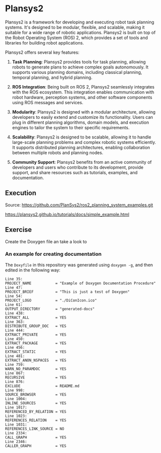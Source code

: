 # Plansys2

Plansys2 is a framework for developing and executing robot task planning systems. It's designed to be modular, flexible, and scalable, making it suitable for a wide range of robotic applications. Plansys2 is built on top of the Robot Operating System (ROS) 2, which provides a set of tools and libraries for building robot applications.

Plansys2 offers several key features:

1. **Task Planning**: Plansys2 provides tools for task planning, allowing robots to generate plans to achieve complex goals autonomously. It supports various planning domains, including classical planning, temporal planning, and hybrid planning.

2. **ROS Integration**: Being built on ROS 2, Plansys2 seamlessly integrates with the ROS ecosystem. This integration enables communication with robot hardware, perception systems, and other software components using ROS messages and services.

3. **Modularity**: Plansys2 is designed with a modular architecture, allowing developers to easily extend and customize its functionality. Users can plug in different planning algorithms, domain models, and execution engines to tailor the system to their specific requirements.

4. **Scalability**: Plansys2 is designed to be scalable, allowing it to handle large-scale planning problems and complex robotic systems efficiently. It supports distributed planning architectures, enabling collaboration between multiple robots and planning nodes.

5. **Community Support**: Plansys2 benefits from an active community of developers and users who contribute to its development, provide support, and share resources such as tutorials, examples, and documentation.



## Execution

Source: https://github.com/PlanSys2/ros2_planning_system_examples.git

https://plansys2.github.io/tutorials/docs/simple_example.html

### 

## Exercise

Create the Doxygen file an take a look to 


### An example for creating documentation

The `Doxyfile` in this repository was generated using `doxygen -g`, and then
edited in the following way:

```
Line 35:
PROJECT_NAME           = "Example of Doxygen Documentation Procedure"
Line 47:
PROJECT_BRIEF          = "This is just a test of Doxygen"
Line 54:
PROJECT_LOGO           = "./DiConIcon.ico"
Line 61:
OUTPUT_DIRECTORY       = "generated-docs"
Line 438:
EXTRACT_ALL            = YES
Line 363:
DISTRIBUTE_GROUP_DOC   = YES
Line 444:
EXTRACT_PRIVATE        = YES
Line 450:
EXTRACT_PACKAGE        = YES
Line 456:
EXTRACT_STATIC         = YES
Line 481:
EXTRACT_ANON_NSPACES   = YES
Line 759:
WARN_NO_PARAMDOC       = YES
Line 867:
RECURSIVE              = YES
Line 876:
EXCLUDE                = README.md
Line 998:
SOURCE_BROWSER         = YES
Line 1004:
INLINE_SOURCES         = YES
Line 1017:
REFERENCED_BY_RELATION = YES
Line 1023:
REFERENCES_RELATION    = YES
Line 1031:
REFERENCES_LINK_SOURCE = NO
Line 2334:
CALL_GRAPH             = YES
Line 2346:
CALLER_GRAPH           = YES
```
